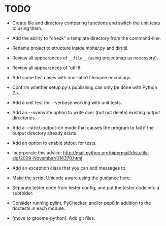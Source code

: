 TODO
====

* Create file and directory comparing functions and switch the unit tests
  to using them.
* Add the ability to "check" a template directory from the command-line.
* Rename project to structure inside molter.py and dirutil.

* Review all appearances of `__file__` (using projectmap as necessary).
* Review all appearances of 'utf-8'.
* Add some test cases with non-latin1 filename encodings.
* Confirm whether setup.py's publishing can only be done with Python 2.x.
* Add a unit test for --verbose working with unit tests.
* Add an --overwrite option to write over (but not delete) existing output
  directories.
* Add a --strict-output-dir mode that causes the program to fail if
  the output directory already exists.
* Add an option to enable stdout for tests.
* Incorporate this advice:
    http://mail.python.org/pipermail/distutils-sig/2009-November/014370.html
* Add an exception class that you can add messages to.
* Make the script Unicode aware using the guidance [here](http://docs.python.org/howto/unicode.html).
* Separate tester code from tester config, and put the tester code into
  a subfolder.
* Consider running pylint, PyChecker, and/or pep8 in addition to the
  doctests in each module.
* [move to groome-python].  Add git files.
